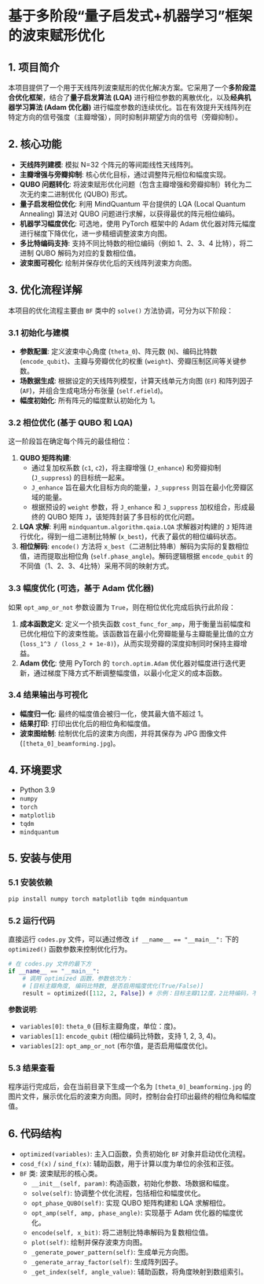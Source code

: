 # 基于多阶段“量子启发式+机器学习”框架的波束赋形优化

## 1. 项目简介

本项目提供了一个用于天线阵列波束赋形的优化解决方案。它采用了一个**多阶段混合优化框架**，结合了**量子启发算法 (LQA)** 进行相位参数的离散优化，以及**经典机器学习算法 (Adam 优化器)** 进行幅度参数的连续优化。旨在有效提升天线阵列在特定方向的信号强度（主瓣增强），同时抑制非期望方向的信号（旁瓣抑制）。

## 2. 核心功能

* **天线阵列建模**: 模拟 N=32 个阵元的等间距线性天线阵列。
* **主瓣增强与旁瓣抑制**: 核心优化目标，通过调整阵元相位和幅度实现。
* **QUBO 问题转化**: 将波束赋形优化问题（包含主瓣增强和旁瓣抑制）转化为二次无约束二进制优化 (QUBO) 形式。
* **量子启发相位优化**: 利用 MindQuantum 平台提供的 LQA (Local Quantum Annealing) 算法对 QUBO 问题进行求解，以获得最优的阵元相位编码。
* **机器学习幅度优化**: 可选地，使用 PyTorch 框架中的 Adam 优化器对阵元幅度进行梯度下降优化，进一步精细调整波束方向图。
* **多比特编码支持**: 支持不同比特数的相位编码（例如 1、2、3、4 比特），将二进制 QUBO 解码为对应的复数相位值。
* **波束图可视化**: 绘制并保存优化后的天线阵列波束方向图。

## 3. 优化流程详解

本项目的优化流程主要由 `BF` 类中的 `solve()` 方法协调，可分为以下阶段：

### 3.1 初始化与建模

* **参数配置**: 定义波束中心角度 (`theta_0`)、阵元数 (`N`)、编码比特数 (`encode_qubit`)、主瓣与旁瓣优化的权重 (`weight`)、旁瓣压制区间等关键参数。
* **场数据生成**: 根据设定的天线阵列模型，计算天线单元方向图 (`EF`) 和阵列因子 (`AF`)，并组合生成电场分布张量 (`self.efield`)。
* **幅度初始化**: 所有阵元的幅度默认初始化为 1。

### 3.2 相位优化 (基于 QUBO 和 LQA)

这一阶段旨在确定每个阵元的最佳相位：

1.  **QUBO 矩阵构建**:
    * 通过复加权系数 (`c1`, `c2`)，将主瓣增强 (`J_enhance`) 和旁瓣抑制 (`J_suppress`) 的目标统一起来。
    * `J_enhance` 旨在最大化目标方向的能量，`J_suppress` 则旨在最小化旁瓣区域的能量。
    * 根据预设的 `weight` 参数，将 `J_enhance` 和 `J_suppress` 加权组合，形成最终的 QUBO 矩阵 `J`，该矩阵封装了多目标的优化问题。
2.  **LQA 求解**: 利用 `mindquantum.algorithm.qaia.LQA` 求解器对构建的 `J` 矩阵进行优化，得到一组二进制比特解 (`x_best`)，代表了最优的相位编码状态。
3.  **相位解码**: `encode()` 方法将 `x_best`（二进制比特串）解码为实际的复数相位值，进而提取出相位角 (`self.phase_angle`)。解码逻辑根据 `encode_qubit` 的不同值（1、2、3、4比特）采用不同的映射方式。


### 3.3 幅度优化 (可选，基于 Adam 优化器)

如果 `opt_amp_or_not` 参数设置为 `True`，则在相位优化完成后执行此阶段：

1.  **成本函数定义**: 定义一个损失函数 `cost_func_for_amp`，用于衡量当前幅度和已优化相位下的波束性能。该函数旨在最小化旁瓣能量与主瓣能量比值的立方 (`loss_1^3 / (loss_2 + 1e-8)`)，从而实现旁瓣的深度抑制同时保持主瓣增益。
2.  **Adam 优化**: 使用 PyTorch 的 `torch.optim.Adam` 优化器对幅度进行迭代更新，通过梯度下降方式不断调整幅度值，以最小化定义的成本函数。

### 3.4 结果输出与可视化

* **幅度归一化**: 最终的幅度值会被归一化，使其最大值不超过 1。
* **结果打印**: 打印出优化后的相位角和幅度值。
* **波束图绘制**: 绘制优化后的波束方向图，并将其保存为 JPG 图像文件 (`[theta_0]_beamforming.jpg`)。

## 4. 环境要求

* Python 3.9
* `numpy`
* `torch`
* `matplotlib`
* `tqdm`
* `mindquantum`

## 5. 安装与使用

### 5.1 安装依赖

```bash
pip install numpy torch matplotlib tqdm mindquantum
```

### 5.2 运行代码

直接运行 `codes.py` 文件，可以通过修改 `if __name__ == "__main__":` 下的 `optimized()` 函数参数来控制优化行为。

```python
# 在 codes.py 文件的最下方
if __name__ == "__main__":
    # 调用 optimized 函数，参数依次为：
    # [目标主瓣角度, 编码比特数, 是否启用幅度优化(True/False)]
    result = optimized([112, 2, False]) # 示例：目标主瓣112度，2比特编码，不启用幅度优化
```

**参数说明**:

  * `variables[0]`: `theta_0` (目标主瓣角度，单位：度)。
  * `variables[1]`: `encode_qubit` (相位编码比特数，支持 1, 2, 3, 4)。
  * `variables[2]`: `opt_amp_or_not` (布尔值，是否启用幅度优化)。

### 5.3 结果查看

程序运行完成后，会在当前目录下生成一个名为 `[theta_0]_beamforming.jpg` 的图片文件，展示优化后的波束方向图。同时，控制台会打印出最终的相位角和幅度值。

## 6\. 代码结构

  * `optimized(variables)`: 主入口函数，负责初始化 `BF` 对象并启动优化流程。
  * `cosd_f(x)` / `sind_f(x)`: 辅助函数，用于计算以度为单位的余弦和正弦。
  * `BF` 类: 波束赋形的核心类。
      * `__init__(self, param)`: 构造函数，初始化参数、场数据和幅度。
      * `solve(self)`: 协调整个优化流程，包括相位和幅度优化。
      * `opt_phase_QUBO(self)`: 实现 QUBO 矩阵构建和 LQA 求解相位。
      * `opt_amp(self, amp, phase_angle)`: 实现基于 Adam 优化器的幅度优化。
      * `encode(self, x_bit)`: 将二进制比特串解码为复数相位值。
      * `plot(self)`: 绘制并保存波束方向图。
      * `_generate_power_pattern(self)`: 生成单元方向图。
      * `_generate_array_factor(self)`: 生成阵列因子。
      * `_get_index(self, angle_value)`: 辅助函数，将角度映射到数组索引。
